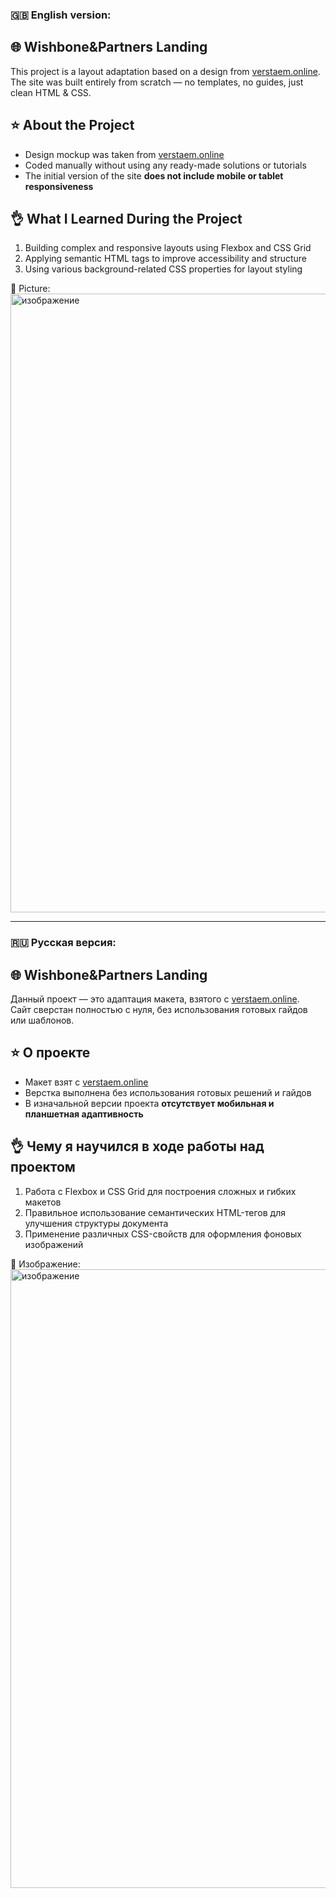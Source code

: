 ### 🇬🇧 English version:

## 🌐 Wishbone&Partners Landing

This project is a layout adaptation based on a design from [verstaem.online](https://verstaem.online/projects/wishbone/).  
The site was built entirely from scratch — no templates, no guides, just clean HTML & CSS.

## ⭐ About the Project

- Design mockup was taken from [verstaem.online](https://verstaem.online/projects/wishbone/)
- Coded manually without using any ready-made solutions or tutorials
- The initial version of the site **does not include mobile or tablet responsiveness**

## 👌 What I Learned During the Project

1. Building complex and responsive layouts using Flexbox and CSS Grid  
2. Applying semantic HTML tags to improve accessibility and structure  
3. Using various background-related CSS properties for layout styling  

📌 Picture:
<img width="1919" height="990" alt="изображение" src="https://github.com/user-attachments/assets/ea4f7ef1-78f8-4c47-9a6c-6fbe6e2f2736" />

---

### 🇷🇺 Русская версия:

## 🌐 Wishbone&Partners Landing


Данный проект — это адаптация макета, взятого с [verstaem.online](https://verstaem.online/projects/wishbone/).  
Сайт сверстан полностью с нуля, без использования готовых гайдов или шаблонов.

## ⭐ О проекте

- Макет взят с [verstaem.online](https://verstaem.online/projects/wishbone/)
- Верстка выполнена без использования готовых решений и гайдов
- В изначальной версии проекта **отсутствует мобильная и планшетная адаптивность**

## 👌 Чему я научился в ходе работы над проектом

1. Работа с Flexbox и CSS Grid для построения сложных и гибких макетов  
2. Правильное использование семантических HTML-тегов для улучшения структуры документа  
3. Применение различных CSS-свойств для оформления фоновых изображений 

📌 Изображение:
<img width="1919" height="990" alt="изображение" src="https://github.com/user-attachments/assets/ea4f7ef1-78f8-4c47-9a6c-6fbe6e2f2736" />
